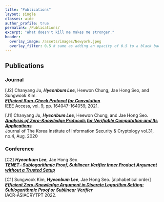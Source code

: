 ```yaml
---
title: "Publications"
layout: single
classes: wide
author_profile: true
permalink: /Publications/
excerpt: "What doesn't kill me makes me stronger."
header:
  overlay_image: /assets/images/Newyork.jpeg
  overlay_filter: 0.5 # same as adding an opacity of 0.5 to a black background
---
```


## Publications

### Journal
[J2] Chanyang Ju, **_Hyeonbum Lee_**, Heewon Chung, Jae Hong Seo, and Sungwook Kim.
<br>
**_[Efficient Sum-Check Protocol for Convolution](https://ieeexplore.ieee.org/document/9638642)_**
<br>
IEEE Access, vol. 9, pp. 164047-164059, 2021.

[J1] Chanyang Ju, **_Hyeonbum Lee_**, Heewon Chung, and Jae Hong Seo.
<br>
**_[Analysis of Zero-Knowledge Protocols for Verifiable Computation and Its Applications](https://www.koreascience.or.kr/article/JAKO202125141268152.pdf)_**
<br>
Journal of The Korea Institute of Information Security & Cryptology vol.31, no.4, Aug. 2020

### Conference
[C2] **_Hyeonbum Lee_**, Jae Hong Seo.
<br>
**_[TENET : Sublogarithmic Proof, Sublinear Verifier Inner Product Argument without a Trusted Setup](https://eprint.iacr.org/2023/478)_**
<br>

[C1] Sungwook Kim, **_Hyeonbum Lee_**, Jae Hong Seo. [alphabetical order]
<br>
**_[Efficient Zero-Knowledge Argument in Discrete Logarithm Setting: Sublogarithmic Proof or Sublinear Verifier](https://link.springer.com/chapter/10.1007/978-3-031-22966-4_14)_**
<br>
IACR-ASIACRYTPT 2022.


